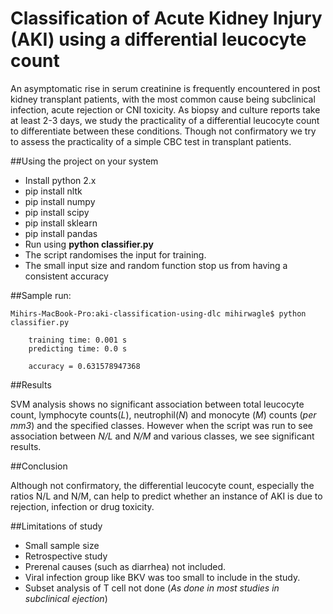 # Classification of Acute Kidney Injury (AKI) using a differential leucocyte count

An asymptomatic rise in serum creatinine is frequently encountered in post kidney transplant
patients, with the most common cause being subclinical infection, acute rejection or CNI
toxicity. As biopsy and culture reports take at least 2-3 days, we study the practicality of a
differential leucocyte count to differentiate between these conditions. Though not confirmatory
we try to assess the practicality of a simple CBC test in transplant patients.

##Using the project on your system

  * Install python 2.x
  * pip install nltk
  * pip install numpy
  * pip install scipy
  * pip install sklearn
  * pip install pandas
  * Run using **python classifier.py**
  * The script randomises the input for training.
  * The small input size and random function stop us from having a consistent accuracy

##Sample run:

    Mihirs-MacBook-Pro:aki-classification-using-dlc mihirwagle$ python classifier.py

        training time: 0.001 s
        predicting time: 0.0 s

        accuracy = 0.631578947368

##Results

SVM analysis shows no significant association between total leucocyte count, lymphocyte counts(*L*), neutrophil(*N*) and monocyte (*M*) counts (*per mm3*) and the specified classes. However when the script was run to see association between *N/L* and *N/M* and various classes, we see significant results.

##Conclusion

Although not confirmatory, the differential leucocyte count, especially the ratios N/L and N/M,
can help to predict whether an instance of AKI is due to rejection, infection or drug toxicity.

##Limitations of study

  * Small sample size
  * Retrospective study
  * Prerenal causes (such as diarrhea) not included.
  * Viral infection group like BKV was too small to include in the study.
  * Subset analysis of T cell not done (*As done in most studies in subclinical ejection*)
